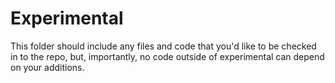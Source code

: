 # Experimental

This folder should include any files and code that you'd like
to be checked in to the repo, but, importantly, no code outside
of experimental can depend on your additions.
